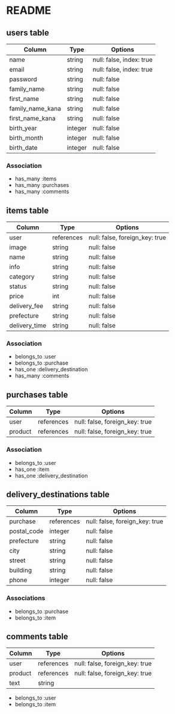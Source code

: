 # README

## users table

| Column           | Type    | Options                  |
| ---------------- | ------- | ------------------------ |
| name             | string  | null: false, index: true |
| email            | string  | null: false, index: true |
| password         | string  | null: false              |
| family_name      | string  | null: false              |
| first_name       | string  | null: false              |
| family_name_kana | string  | null: false              |
| first_name_kana  | string  | null: false              |
| birth_year       | integer | null: false              |
| birth_month      | integer | null: false              |
| birth_date       | integer | null: false              |

### Association

- has_many :items
- has_many :purchases
- has_many :comments

## items table

| Column        | Type       | Options                        |
| ------------- | ---------- | ------------------------------ |
| user          | references | null: false, foreign_key: true |
| image         | string     | null: false                    |
| name          | string     | null: false                    |
| info          | string     | null: false                    |
| category      | string     | null: false                    |
| status        | string     | null: false                    |
| price         | int        | null: false                    |
| delivery_fee  | string     | null: false                    |
| prefecture    | string     | null: false                    |
| delivery_time | string     | null: false                    |

### Association

- belongs_to :user
- belongs_to :purchase
- has_one :delivery_destination
- has_many :comments

## purchases table

| Column  | Type       | Options                        |
| ------- | ---------- | ------------------------------ |
| user    | references | null: false, foreign_key: true |
| product | references | null: false, foreign_key: true |

### Association

- belongs_to :user
- has_one :item
- has_one :delivery_destination

## delivery_destinations table

| Column      | Type       | Options                        |
| ----------- | ---------- | ------------------------------ |
| purchase    | references | null: false, foreign_key: true |
| postal_code | integer    | null: false                    |
| prefecture  | string     | null: false                    |
| city        | string     | null: false                    |
| street      | string     | null: false                    |
| building    | string     | null: false                    |
| phone       | integer    | null: false                    |

### Associations

- belongs_to :purchase
- belongs_to :item

## comments table

| Column  | Type       | Options                        |
| ------- | ---------- | ------------------------------ |
| user    | references | null: false, foreign_key: true |
| product | references | null: false, foreign_key: true |
| text    | string     |

- belongs_to :user
- belongs_to :item

